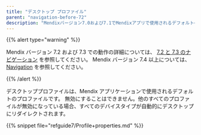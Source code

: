 ```yaml
---
title: "デスクトップ プロファイル"
parent: "navigation-before-72"
description: "Mendixバージョン7.0および7.1でMendixアプリで使用されるデフォルトのプロファイルであるデスクトッププロファイルについて説明します。"
---
```


{{% alert type="warning" %}}

Mendix バージョン 7.2 および 7.3 での動作の詳細については、 [7.2 と 7.3 のナビゲーション](navigation-in-72-and-73) を参照してください。 Mendix バージョン 7.4 以上については、 [Navigation](navigation) を参照してください。

{{% /alert %}}

デスクトッププロファイルは、Mendix アプリケーションで使用されるデフォルトのプロファイルです。 無効にすることはできません。他のすべてのプロファイルが無効になっている場合、すべてのデバイスタイプが自動的にデスクトップにリダイレクトされます。

{{% snippet file="refguide7/Profile+properties.md" %}}
